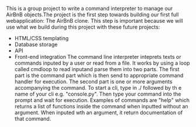 This is a group project to write a command interpreter to manage our AirBnB objects.The project is the first step towards building our first full webapplication: The AirBnB clone. This step is important because we will use what we build during this project with these future projects:
- HTML/CSS templating
- Database storage
- API
- Front-end integration
The command line interpreter inteprets texts or commands inputed by a user or read from a file. It works by using a loop called cmdloop to read inputand parse them into two parts. The first part is the command part which is then send to appropriate command handler for execution. The second part is one or more arguments accompanying the command.
To start a cli, type in ./ followed by th e name of your cli e.g. "console.py". Then type your command into the prompt and wait for execution. Examples of commands are "help" which returns a list of functions inside the command when inputted without an argument. When inputed wth an argument, it return documentation of that command.
